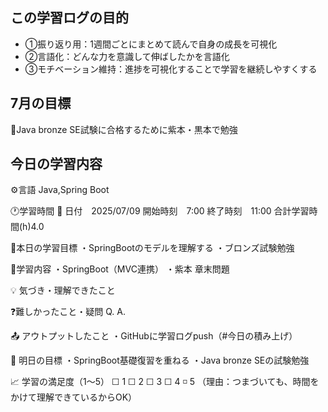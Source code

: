 ## この学習ログの目的
* ①振り返り用：1週間ごとにまとめて読んで自身の成長を可視化
* ②言語化：どんな力を意識して伸ばしたかを言語化
* ③モチベーション維持：進捗を可視化することで学習を継続しやすくする

## 7月の目標
📝Java bronze SE試験に合格するために紫本・黒本で勉強

## 今日の学習内容
⚙️言語 Java,Spring Boot

🕐学習時間
📅 日付　2025/07/09
開始時刻　7:00
終了時刻　11:00
合計学習時間(h)4.0

🎯本日の学習目標
・SpringBootのモデルを理解する
・ブロンズ試験勉強

📝学習内容
・SpringBoot（MVC連携）
・紫本 章末問題

💡 気づき・理解できたこと

❓難しかったこと・疑問
Q.
A. 

📤 アウトプットしたこと
・GitHubに学習ログpush（#今日の積み上げ）

🌱 明日の目標
・SpringBoot基礎復習を重ねる
・Java bronze SEの試験勉強

📈 学習の満足度（1〜5）
☐ 1 ☐ 2 ☐ 3 ☐ 4 ◽️ 5
（理由：つまづいても、時間をかけて理解できているからOK）